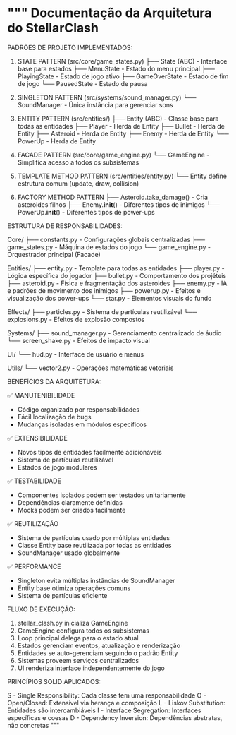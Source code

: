 """
Documentação da Arquitetura do StellarClash
============================================

PADRÕES DE PROJETO IMPLEMENTADOS:

1. STATE PATTERN (src/core/game_states.py)
   ├── State (ABC) - Interface base para estados
   ├── MenuState - Estado do menu principal
   ├── PlayingState - Estado de jogo ativo
   ├── GameOverState - Estado de fim de jogo
   └── PausedState - Estado de pausa

2. SINGLETON PATTERN (src/systems/sound_manager.py)
   └── SoundManager - Única instância para gerenciar sons

3. ENTITY PATTERN (src/entities/)
   ├── Entity (ABC) - Classe base para todas as entidades
   ├── Player - Herda de Entity
   ├── Bullet - Herda de Entity
   ├── Asteroid - Herda de Entity
   ├── Enemy - Herda de Entity
   └── PowerUp - Herda de Entity

4. FACADE PATTERN (src/core/game_engine.py)
   └── GameEngine - Simplifica acesso a todos os subsistemas

5. TEMPLATE METHOD PATTERN (src/entities/entity.py)
   └── Entity define estrutura comum (update, draw, collision)

6. FACTORY METHOD PATTERN
   ├── Asteroid.take_damage() - Cria asteroides filhos
   ├── Enemy.**init**() - Diferentes tipos de inimigos
   └── PowerUp.**init**() - Diferentes tipos de power-ups

ESTRUTURA DE RESPONSABILIDADES:

Core/
├── constants.py - Configurações globais centralizadas
├── game_states.py - Máquina de estados do jogo
└── game_engine.py - Orquestrador principal (Facade)

Entities/
├── entity.py - Template para todas as entidades
├── player.py - Lógica específica do jogador
├── bullet.py - Comportamento dos projéteis
├── asteroid.py - Física e fragmentação dos asteroides
├── enemy.py - IA e padrões de movimento dos inimigos
├── powerup.py - Efeitos e visualização dos power-ups
└── star.py - Elementos visuais do fundo

Effects/
├── particles.py - Sistema de partículas reutilizável
└── explosions.py - Efeitos de explosão compostos

Systems/
├── sound_manager.py - Gerenciamento centralizado de áudio
└── screen_shake.py - Efeitos de impacto visual

UI/
└── hud.py - Interface de usuário e menus

Utils/
└── vector2.py - Operações matemáticas vetoriais

BENEFÍCIOS DA ARQUITETURA:

✅ MANUTENIBILIDADE

- Código organizado por responsabilidades
- Fácil localização de bugs
- Mudanças isoladas em módulos específicos

✅ EXTENSIBILIDADE

- Novos tipos de entidades facilmente adicionáveis
- Sistema de partículas reutilizável
- Estados de jogo modulares

✅ TESTABILIDADE

- Componentes isolados podem ser testados unitariamente
- Dependências claramente definidas
- Mocks podem ser criados facilmente

✅ REUTILIZAÇÃO

- Sistema de partículas usado por múltiplas entidades
- Classe Entity base reutilizada por todas as entidades
- SoundManager usado globalmente

✅ PERFORMANCE

- Singleton evita múltiplas instâncias de SoundManager
- Entity base otimiza operações comuns
- Sistema de partículas eficiente

FLUXO DE EXECUÇÃO:

1. stellar_clash.py inicializa GameEngine
2. GameEngine configura todos os subsistemas
3. Loop principal delega para o estado atual
4. Estados gerenciam eventos, atualização e renderização
5. Entidades se auto-gerenciam seguindo o padrão Entity
6. Sistemas proveem serviços centralizados
7. UI renderiza interface independentemente do jogo

PRINCÍPIOS SOLID APLICADOS:

S - Single Responsibility: Cada classe tem uma responsabilidade
O - Open/Closed: Extensível via herança e composição
L - Liskov Substitution: Entidades são intercambiáveis
I - Interface Segregation: Interfaces específicas e coesas
D - Dependency Inversion: Dependências abstratas, não concretas
"""
